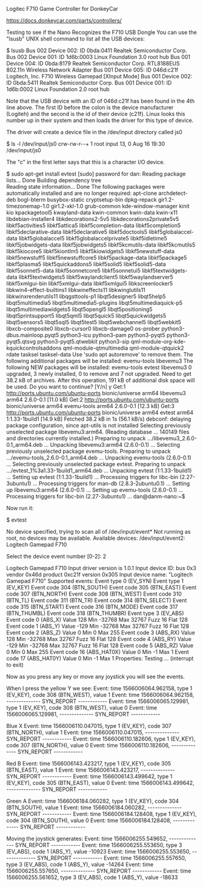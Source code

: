 Logitec F710 Game Controller for DonkeyCar

https://docs.donkeycar.com/parts/controllers/

Testing to see if the Nano Recognizes the F710 USB Dongle
You can use the "lsusb" UNIX shell command to list all the USB devices:

$ lsusb
Bus 002 Device 002: ID 0bda:0411 Realtek Semiconductor Corp. 
Bus 002 Device 001: ID 1d6b:0003 Linux Foundation 3.0 root hub
Bus 001 Device 004: ID 0bda:8179 Realtek Semiconductor Corp. RTL8188EUS 802.11n Wireless Network Adapter
Bus 001 Device 005: ID 046d:c21f Logitech, Inc. F710 Wireless Gamepad [XInput Mode]
Bus 001 Device 002: ID 0bda:5411 Realtek Semiconductor Corp. 
Bus 001 Device 001: ID 1d6b:0002 Linux Foundation 2.0 root hub

Note that the USB device with an ID of 046d:c21f has been found in the 4th line above.  The first ID before the colon is the device manufacturer (Logiteh) and the second is the id of their device (c21f).  Linux looks this number up in their system and then loads the driver for this type of device.

The driver will create a device file in the /dev/input directory called js0

$ ls -l /dev/input/js0
crw-rw-r--+ 1 root input 13, 0 Aug 16 19:30 /dev/input/js0

The "c" in the first letter says that this is a character I/O device.


$ sudo apt-get install evtest
[sudo] password for dan: 
Reading package lists... Done
Building dependency tree       
Reading state information... Done
The following packages were automatically installed and are no longer required:
  apt-clone archdetect-deb bogl-bterm busybox-static cryptsetup-bin dpkg-repack gir1.2-timezonemap-1.0 gir1.2-xkl-1.0
  grub-common kde-window-manager kinit kio kpackagetool5 kwayland-data kwin-common kwin-data kwin-x11 libdebian-installer4
  libkdecorations2-5v5 libkdecorations2private5v5 libkf5activities5 libkf5attica5 libkf5completion-data libkf5completion5
  libkf5declarative-data libkf5declarative5 libkf5doctools5 libkf5globalaccel-data libkf5globalaccel5
  libkf5globalaccelprivate5 libkf5idletime5 libkf5jobwidgets-data libkf5jobwidgets5 libkf5kcmutils-data libkf5kcmutils5
  libkf5kiocore5 libkf5kiontlm5 libkf5kiowidgets5 libkf5newstuff-data libkf5newstuff5 libkf5newstuffcore5 libkf5package-data
  libkf5package5 libkf5plasma5 libkf5quickaddons5 libkf5solid5 libkf5solid5-data libkf5sonnet5-data libkf5sonnetcore5
  libkf5sonnetui5 libkf5textwidgets-data libkf5textwidgets5 libkf5waylandclient5 libkf5waylandserver5 libkf5xmlgui-bin
  libkf5xmlgui-data libkf5xmlgui5 libkscreenlocker5 libkwin4-effect-builtins1 libkwineffects11 libkwinglutils11
  libkwinxrenderutils11 libqgsttools-p1 libqt5designer5 libqt5help5 libqt5multimedia5 libqt5multimedia5-plugins
  libqt5multimediaquick-p5 libqt5multimediawidgets5 libqt5opengl5 libqt5positioning5 libqt5printsupport5 libqt5qml5
  libqt5quick5 libqt5quickwidgets5 libqt5sensors5 libqt5sql5 libqt5test5 libqt5webchannel5 libqt5webkit5 libxcb-composite0
  libxcb-cursor0 libxcb-damage0 os-prober python3-dbus.mainloop.pyqt5 python3-icu python3-pam python3-pyqt5
  python3-pyqt5.qtsvg python3-pyqt5.qtwebkit python3-sip qml-module-org-kde-kquickcontrolsaddons qml-module-qtmultimedia
  qml-module-qtquick2 rdate tasksel tasksel-data
Use 'sudo apt autoremove' to remove them.
The following additional packages will be installed:
  evemu-tools libevemu3
The following NEW packages will be installed:
  evemu-tools evtest libevemu3
0 upgraded, 3 newly installed, 0 to remove and 7 not upgraded.
Need to get 38.2 kB of archives.
After this operation, 191 kB of additional disk space will be used.
Do you want to continue? [Y/n] y
Get:1 http://ports.ubuntu.com/ubuntu-ports bionic/universe arm64 libevemu3 arm64 2.6.0-0.1 [11.0 kB]
Get:2 http://ports.ubuntu.com/ubuntu-ports bionic/universe arm64 evemu-tools arm64 2.6.0-0.1 [12.3 kB]
Get:3 http://ports.ubuntu.com/ubuntu-ports bionic/universe arm64 evtest arm64 1:1.33-1build1 [14.9 kB]
Fetched 38.2 kB in 1s (56.1 kB/s) 
debconf: delaying package configuration, since apt-utils is not installed
Selecting previously unselected package libevemu3:arm64.
(Reading database ... 140149 files and directories currently installed.)
Preparing to unpack .../libevemu3_2.6.0-0.1_arm64.deb ...
Unpacking libevemu3:arm64 (2.6.0-0.1) ...
Selecting previously unselected package evemu-tools.
Preparing to unpack .../evemu-tools_2.6.0-0.1_arm64.deb ...
Unpacking evemu-tools (2.6.0-0.1) ...
Selecting previously unselected package evtest.
Preparing to unpack .../evtest_1%3a1.33-1build1_arm64.deb ...
Unpacking evtest (1:1.33-1build1) ...
Setting up evtest (1:1.33-1build1) ...
Processing triggers for libc-bin (2.27-3ubuntu1) ...
Processing triggers for man-db (2.8.3-2ubuntu0.1) ...
Setting up libevemu3:arm64 (2.6.0-0.1) ...
Setting up evemu-tools (2.6.0-0.1) ...
Processing triggers for libc-bin (2.27-3ubuntu1) ...
dan@danm-nano:~$ 

Now run it:

$ evtest

No device specified, trying to scan all of /dev/input/event*
Not running as root, no devices may be available.
Available devices:
/dev/input/event2:	Logitech Gamepad F710

Select the device event number [0-2]: 2

Logitech Gamepad F710 Input driver version is 1.0.1
Input device ID: bus 0x3 vendor 0x46d product 0xc21f version 0x305
Input device name: "Logitech Gamepad F710"
Supported events:
  Event type 0 (EV_SYN)
  Event type 1 (EV_KEY)
    Event code 304 (BTN_SOUTH)
    Event code 305 (BTN_EAST)
    Event code 307 (BTN_NORTH)
    Event code 308 (BTN_WEST)
    Event code 310 (BTN_TL)
    Event code 311 (BTN_TR)
    Event code 314 (BTN_SELECT)
    Event code 315 (BTN_START)
    Event code 316 (BTN_MODE)
    Event code 317 (BTN_THUMBL)
    Event code 318 (BTN_THUMBR)
  Event type 3 (EV_ABS)
    Event code 0 (ABS_X)
      Value    128
      Min   -32768
      Max    32767
      Fuzz      16
      Flat     128
    Event code 1 (ABS_Y)
      Value   -129
      Min   -32768
      Max    32767
      Fuzz      16
      Flat     128
    Event code 2 (ABS_Z)
      Value      0
      Min        0
      Max      255
    Event code 3 (ABS_RX)
      Value    128
      Min   -32768
      Max    32767
      Fuzz      16
      Flat     128
    Event code 4 (ABS_RY)
      Value   -129
      Min   -32768
      Max    32767
      Fuzz      16
      Flat     128
    Event code 5 (ABS_RZ)
      Value      0
      Min        0
      Max      255
    Event code 16 (ABS_HAT0X)
      Value      0
      Min       -1
      Max        1
    Event code 17 (ABS_HAT0Y)
      Value      0
      Min       -1
      Max        1
Properties:
Testing ... (interrupt to exit)

Now as you press any key or move any joystick you will see the events.

When I press the yellow Y we see:
Event: time 1566006064.962158, type 1 (EV_KEY), code 308 (BTN_WEST), value 1
Event: time 1566006064.962158, -------------- SYN_REPORT ------------
Event: time 1566006065.129981, type 1 (EV_KEY), code 308 (BTN_WEST), value 0
Event: time 1566006065.129981, -------------- SYN_REPORT ------------

Blue X
Event: time 1566006110.047015, type 1 (EV_KEY), code 307 (BTN_NORTH), value 1
Event: time 1566006110.047015, -------------- SYN_REPORT ------------
Event: time 1566006110.182606, type 1 (EV_KEY), code 307 (BTN_NORTH), value 0
Event: time 1566006110.182606, -------------- SYN_REPORT ------------

Red B
Event: time 1566006143.423217, type 1 (EV_KEY), code 305 (BTN_EAST), value 1
Event: time 1566006143.423217, -------------- SYN_REPORT ------------
Event: time 1566006143.499642, type 1 (EV_KEY), code 305 (BTN_EAST), value 0
Event: time 1566006143.499642, -------------- SYN_REPORT ------------

Green A
Event: time 1566006184.060282, type 1 (EV_KEY), code 304 (BTN_SOUTH), value 1
Event: time 1566006184.060282, -------------- SYN_REPORT ------------
Event: time 1566006184.128408, type 1 (EV_KEY), code 304 (BTN_SOUTH), value 0
Event: time 1566006184.128408, -------------- SYN_REPORT ------------

Moving the joystick generates:
Event: time 1566006255.549652, -------------- SYN_REPORT ------------
Event: time 1566006255.553650, type 3 (EV_ABS), code 1 (ABS_Y), value -10923
Event: time 1566006255.553650, -------------- SYN_REPORT ------------
Event: time 1566006255.557650, type 3 (EV_ABS), code 1 (ABS_Y), value -14264
Event: time 1566006255.557650, -------------- SYN_REPORT ------------
Event: time 1566006255.561652, type 3 (EV_ABS), code 1 (ABS_Y), value -18633





